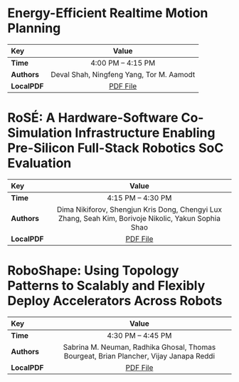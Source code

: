 
# Energy-Efficient Realtime Motion Planning

| Key | Value |
:----- | :----: 
|**Time** | 4:00 PM – 4:15 PM |
|**Authors** | Deval Shah, Ningfeng Yang, Tor M. Aamodt |
|**LocalPDF** | [PDF File](Shah%20et%20al.%20-%202023%20-%20Energy-Efficient%20Realtime%20Motion%20Planning.pdf) |









# RoSÉ: A Hardware-Software Co-Simulation Infrastructure Enabling Pre-Silicon Full-Stack Robotics SoC Evaluation

| Key | Value |
:----- | :----: 
|**Time** | 4:15 PM – 4:30 PM |
|**Authors** | Dima Nikiforov, Shengjun Kris Dong, Chengyi Lux Zhang, Seah Kim, Borivoje Nikolic, Yakun Sophia Shao |
|**LocalPDF** | [PDF File](Nikiforov%20et%20al.%20-%202023%20-%20RoSÉ%20A%20Hardware-Software%20Co-Simulation%20Infrastruc.pdf) |









# RoboShape: Using Topology Patterns to Scalably and Flexibly Deploy Accelerators Across Robots

| Key | Value |
:----- | :----: 
|**Time** | 4:30 PM – 4:45 PM |
|**Authors** | Sabrina M. Neuman, Radhika Ghosal, Thomas Bourgeat, Brian Plancher, Vijay Janapa Reddi |
|**LocalPDF** | [PDF File](Neuman%20et%20al.%20-%202023%20-%20RoboShape%20Using%20Topology%20Patterns%20to%20Scalably%20and.pdf) |








